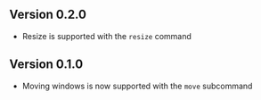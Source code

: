 ## Version 0.2.0

 - Resize is supported with the `resize` command

## Version 0.1.0

 - Moving windows is now supported with the `move` subcommand
